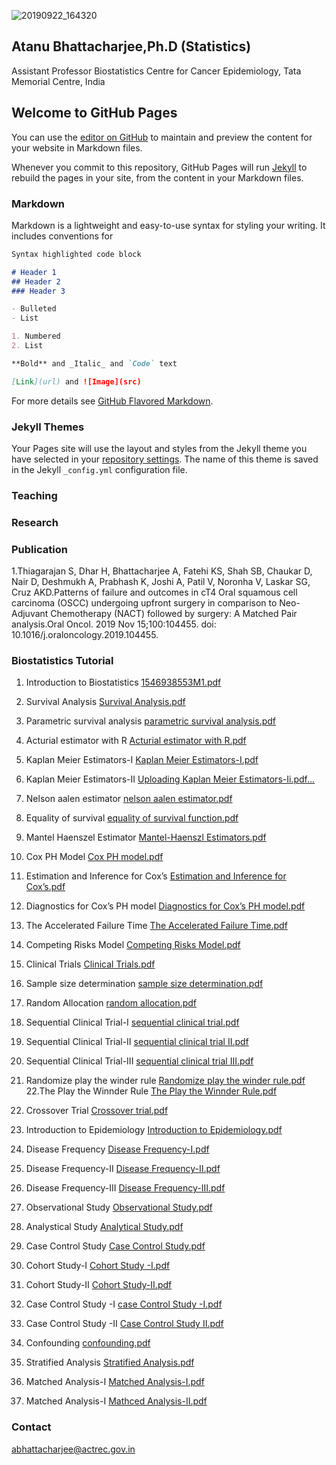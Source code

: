 ![20190922_164320](https://user-images.githubusercontent.com/22411298/71449590-c51eac00-2775-11ea-844f-b0a18ab220c9.jpg)
## Atanu Bhattacharjee,Ph.D (Statistics)
Assistant Professor Biostatistics
Centre for Cancer Epidemiology, Tata Memorial Centre, India

## Welcome to GitHub Pages
You can use the [editor on GitHub](https://github.com/atanustat/biostat/edit/master/README.md) to maintain and preview the content for your website in Markdown files.

Whenever you commit to this repository, GitHub Pages will run [Jekyll](https://jekyllrb.com/) to rebuild the pages in your site, from the content in your Markdown files.

### Markdown

Markdown is a lightweight and easy-to-use syntax for styling your writing. It includes conventions for

```markdown
Syntax highlighted code block

# Header 1
## Header 2
### Header 3

- Bulleted
- List

1. Numbered
2. List

**Bold** and _Italic_ and `Code` text

[Link](url) and ![Image](src)
```

For more details see [GitHub Flavored Markdown](https://guides.github.com/features/mastering-markdown/).


### Jekyll Themes

Your Pages site will use the layout and styles from the Jekyll theme you have selected in your [repository settings](https://github.com/atanustat/biostat/settings). The name of this theme is saved in the Jekyll `_config.yml` configuration file.


### Teaching

### Research

### Publication
1.Thiagarajan S, Dhar H, Bhattacharjee A, Fatehi KS, Shah SB, Chaukar D, Nair D, Deshmukh A, Prabhash K, Joshi A, Patil V, Noronha V, Laskar SG, Cruz AKD.Patterns of failure and outcomes in cT4 Oral squamous cell carcinoma (OSCC) undergoing upfront surgery in comparison to Neo-Adjuvant Chemotherapy (NACT) followed by surgery: A Matched Pair analysis.Oral Oncol. 2019 Nov 15;100:104455. doi: 10.1016/j.oraloncology.2019.104455.

### Biostatistics Tutorial
1. Introduction to Biostatistics
[1546938553M1.pdf](https://github.com/atanustat/biostatonco/files/4000779/1546938553M1.pdf)
2. Survival Analysis
[Survival Analysis.pdf](https://github.com/atanustat/biostatonco/files/4000798/Survival.Analysis.pdf)
3. Parametric survival analysis
[parametric survival analysis.pdf](https://github.com/atanustat/biostatonco/files/4000800/parametric.survival.analysis.pdf)
4. Acturial estimator with R
[Acturial estimator with R.pdf](https://github.com/atanustat/biostatonco/files/4000801/Acturial.estimator.with.R.pdf)
5. Kaplan Meier Estimators-I
[Kaplan Meier Estimators-I.pdf](https://github.com/atanustat/biostatonco/files/4000802/Kaplan.Meier.Estimators-I.pdf)
6. Kaplan Meier Estimators-II
[Uploading Kaplan Meier Estimators-Ii.pdf…]()
7. Nelson aalen estimator
[nelson aalen estimator.pdf](https://github.com/atanustat/biostatonco/files/4001281/nelson.aalen.estimator.pdf)
8. Equality of survival
[equality of survival function.pdf](https://github.com/atanustat/biostatonco/files/4001282/equality.of.survival.function.pdf)
9. Mantel Haenszel Estimator
[Mantel-Haenszl Estimators.pdf](https://github.com/atanustat/biostatonco/files/4001284/Mantel-Haenszl.Estimators.pdf)
10. Cox PH Model
[Cox PH model.pdf](https://github.com/atanustat/biostatonco/files/4001285/Cox.PH.model.pdf)

11. Estimation and Inference for Cox’s [Estimation and Inference for Cox’s.pdf](https://github.com/atanustat/biostatonco/files/4001298/Estimation.and.Inference.for.Cox.s.pdf)
12. Diagnostics for Cox’s PH model [Diagnostics for Cox’s PH model.pdf](https://github.com/atanustat/biostatonco/files/4001299/Diagnostics.for.Cox.s.PH.model.pdf)
13. The Accelerated Failure Time [The Accelerated Failure Time.pdf](https://github.com/atanustat/biostatonco/files/4001300/The.Accelerated.Failure.Time.pdf)
14. Competing Risks Model [Competing Risks Model.pdf](https://github.com/atanustat/biostatonco/files/4001301/Competing.Risks.Model.pdf)
15. Clinical Trials [Clinical Trials.pdf](https://github.com/atanustat/biostatonco/files/4001302/Clinical.Trials.pdf)
16. Sample size determination
[sample size determination.pdf](https://github.com/atanustat/biostatonco/files/4001312/sample.size.determination.pdf)
17. Random Allocation
[random allocation.pdf](https://github.com/atanustat/biostatonco/files/4001314/random.allocation.pdf)
18. Sequential Clinical Trial-I
[sequential clinical trial.pdf](https://github.com/atanustat/biostatonco/files/4001315/sequential.clinical.trial.pdf)
19. Sequential Clinical Trial-II
[sequential clinical trial II.pdf](https://github.com/atanustat/biostatonco/files/4001316/sequential.clinical.trial.II.pdf)
20. Sequential Clinical Trial-III
[sequential clinical trial III.pdf](https://github.com/atanustat/biostatonco/files/4001318/sequential.clinical.trial.III.pdf)
21. Randomize play the winder rule
[Randomize play the winder rule.pdf](https://github.com/atanustat/biostatonco/files/4001329/Randomize.play.the.winder.rule.pdf)
22.The Play the Winnder Rule [The Play the Winnder Rule.pdf](https://github.com/atanustat/biostatonco/files/4001331/The.Play.the.Winnder.Rule.pdf)
23. Crossover Trial
[Crossover trial.pdf](https://github.com/atanustat/biostatonco/files/4001332/Crossover.trial.pdf)
24. Introduction to Epidemiology
[Introduction to Epidemiology.pdf](https://github.com/atanustat/biostatonco/files/4001333/Introduction.to.Epidemiology.pdf)
25. Disease Frequency
[Disease Frequency-I.pdf](https://github.com/atanustat/biostatonco/files/4001335/Disease.Frequency-I.pdf)
26. Disease Frequency-II
[Disease Frequency-II.pdf](https://github.com/atanustat/biostatonco/files/4001354/Disease.Frequency-II.pdf)
27. Disease Frequency-III
[Disease Frequency-III.pdf](https://github.com/atanustat/biostatonco/files/4001358/Disease.Frequency-III.pdf)
28. Observational Study
[Observational Study.pdf](https://github.com/atanustat/biostatonco/files/4001360/Observational.Study.pdf)
29. Analystical Study
[Analytical Study.pdf](https://github.com/atanustat/biostatonco/files/4001353/Analytical.Study.pdf)
30. Case Control Study
[Case Control Study.pdf](https://github.com/atanustat/biostatonco/files/4001352/Case.Control.Study.pdf)
31. Cohort Study-I 
[Cohort Study -I.pdf](https://github.com/atanustat/biostatonco/files/4001350/Cohort.Study.-I.pdf)

32. Cohort Study-II 
[Cohort Study-II.pdf](https://github.com/atanustat/biostatonco/files/4001349/Cohort.Study-II.pdf)
33.  Case Control Study -I
[case Control Study -I.pdf](https://github.com/atanustat/biostatonco/files/4001346/case.Control.Study.-I.pdf)
34.  Case Control Study -II
[Case Control Study II.pdf](https://github.com/atanustat/biostatonco/files/4001343/Case.Control.Study.II.pdf)
35. Confounding
[confounding.pdf](https://github.com/atanustat/biostatonco/files/4001342/confounding.pdf)
36. Stratified Analysis
[Stratified Analysis.pdf](https://github.com/atanustat/biostatonco/files/4001340/Stratified.Analysis.pdf)
37. Matched Analysis-I
[Matched Analysis-I.pdf](https://github.com/atanustat/biostatonco/files/4001337/Matched.Analysis-I.pdf)
38.  Matched Analysis-I
[Mathced Analysis-II.pdf](https://github.com/atanustat/biostatonco/files/4001336/Mathced.Analysis-II.pdf)



 
### Contact
abhattacharjee@actrec.gov.in
